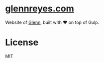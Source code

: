 # [glennreyes.com](http://glennreyes.com)
Website of [Glenn](mailto:glenn@glennreyes.com), built with ❤️ on top of Gulp.

# License
MIT
